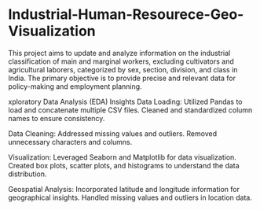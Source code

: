 # Industrial-Human-Resourece-Geo-Visualization
This project aims to update and analyze information on the industrial classification of main and marginal workers, excluding cultivators and agricultural laborers, categorized by sex, section, division, and class in India. The primary objective is to provide precise and relevant data for policy-making and employment planning.

xploratory Data Analysis (EDA) Insights
Data Loading:
    Utilized Pandas to load and concatenate multiple CSV files.
    Cleaned and standardized column names to ensure consistency.

Data Cleaning:
    Addressed missing values and outliers.
    Removed unnecessary characters and columns.

Visualization:
    Leveraged Seaborn and Matplotlib for data visualization.
    Created box plots, scatter plots, and histograms to understand the data distribution.

Geospatial Analysis:
    Incorporated latitude and longitude information for geographical insights.
    Handled missing values and outliers in location data.
